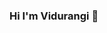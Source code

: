 ### Hi I'm Vidurangi 👋

<!--
**VidurangiKalpana/VidurangiKalpana** is a ✨ _special_ ✨ repository because its `README.md` (this file) appears on your GitHub profile.

Here are some ideas to get you started:

- 🔭 I’m currently working on Software Engineering Project - Image Spectral Data Based Greenhouse Monitoring System
- 🌱 I’m currently learning 
- 📫 How to reach me: https://www.linkedin.com/in/vidurangi-kalpana-9079301b7/
- ⚡ Fun fact: I'm a 🏸❤️, 🎶💜 & 🐈🧡
-->
